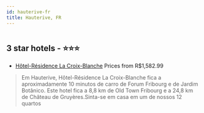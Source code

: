 ```yaml
---
id: hauterive-fr
title: Hauterive, FR
---
```


<center><img src="https://i.travelapi.com/hotels/37000000/36720000/36714900/36714827/d5eec6c4_z.jpg" alt="" /></center>


##  3 star hotels - ⭐️⭐️⭐️

-    [Hôtel-Résidence La Croix-Blanche](https://www.hurb.com/br/aud/https://www.hurb.com/br/hotels/hauterive/hotel-residence-la-croix-blanche-HT-IVJP?cmp=18055) Prices from R$1,582.99
   > Em Hauterive, Hôtel-Résidence La Croix-Blanche fica a aproximadamente 10 minutos de carro de Forum Fribourg e de Jardim Botânico.  Este hotel fica a 8,8 km de Old Town Fribourg e a 24,8 km de Château de Gruyères.Sinta-se em casa em um de nossos 12 quartos
